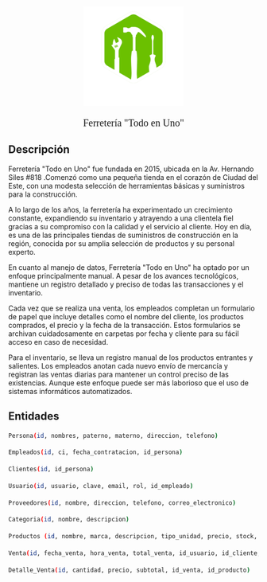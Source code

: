 <p align="center">
  <a href="http://nestjs.com/" target="blank"><img src="images/logo.png" width="200" alt="Nest Logo" /></a>
</p>

[circleci-image]: https://img.shields.io/circleci/build/github/nestjs/nest/master?token=abc123def456
[circleci-url]: https://circleci.com/gh/nestjs/nest

  <p align="center" style="font-family: impact; font-size: 20px">Ferretería "Todo en Uno"</p>

## Descripción

Ferretería "Todo en Uno" fue fundada en 2015, ubicada en la Av. Hernando Siles #818 .Comenzó como una pequeña tienda en el corazón de Ciudad del Este, con una modesta selección de herramientas básicas y suministros para la construcción.

A lo largo de los años, la ferretería ha experimentado un crecimiento constante, expandiendo su inventario y atrayendo a una clientela fiel gracias a su compromiso con la calidad y el servicio al cliente. Hoy en día, es una de las principales tiendas de suministros de construcción en la región, conocida por su amplia selección de productos y su personal experto.

En cuanto al manejo de datos, Ferretería "Todo en Uno" ha optado por un enfoque principalmente manual. A pesar de los avances tecnológicos, mantiene un registro detallado y preciso de todas las transacciones y el inventario.

Cada vez que se realiza una venta, los empleados completan un formulario de papel que incluye detalles como el nombre del cliente, los productos comprados, el precio y la fecha de la transacción. Estos formularios se archivan cuidadosamente en carpetas por fecha y cliente para su fácil acceso en caso de necesidad.

Para el inventario, se lleva un registro manual de los productos entrantes y salientes. Los empleados anotan cada nuevo envío de mercancía y registran las ventas diarias para mantener un control preciso de las existencias. Aunque este enfoque puede ser más laborioso que el uso de sistemas informáticos automatizados.

## Entidades

```bash
Persona(id, nombres, paterno, materno, direccion, telefono)

Empleados(id, ci, fecha_contratacion, id_persona)

Clientes(id, id_persona)

Usuario(id, usuario, clave, email, rol, id_empleado)

Proveedores(id, nombre, direccion, telefono, correo_electronico)

Categoria(id, nombre, descripcion)

Productos (id, nombre, marca, descripcion, tipo_unidad, precio, stock, id_proveedor, id_categoria)

Venta(id, fecha_venta, hora_venta, total_venta, id_usuario, id_cliente, id_detalle_venta)

Detalle_Venta(id, cantidad, precio, subtotal, id_venta, id_producto)
```
